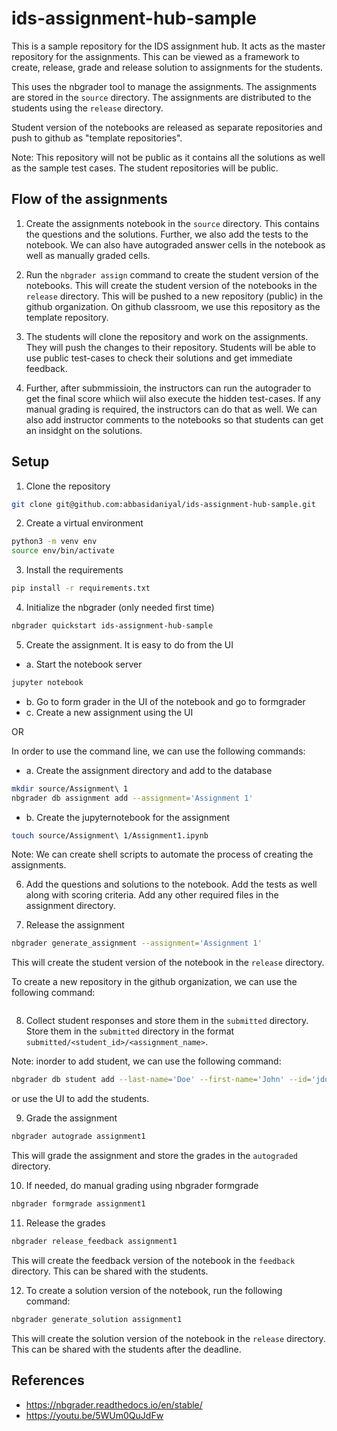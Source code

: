 # ids-assignment-hub-sample

This is a sample repository for the IDS assignment hub. It acts as the master repository for the assignments. This can be viewed as a framework to create, release, grade and release solution to assignments for the students.

This uses the nbgrader tool to manage the assignments. The assignments are stored in the `source` directory. The assignments are distributed to the students using the `release` directory.

Student version of the notebooks are released as separate repositories and push to github as "template repositories".

Note: This repository will not be public as it contains all the solutions as well as the sample test cases. The student repositories will be public.

## Flow of the assignments


1. Create the assignments notebook in the `source` directory. This contains the questions and the solutions. Further, we also add the tests to the notebook. We can also have autograded answer cells in the notebook as well as manually graded cells.

2. Run the `nbgrader assign` command to create the student version of the notebooks. This will create the student version of the notebooks in the `release` directory. This will be pushed to a new repository (public) in the github organization. On github classroom, we use this repository as the template repository.

3. The students will clone the repository and work on the assignments. They will push the changes to their repository. Students will be able to use public test-cases to check their solutions and get immediate feedback. 

4. Further, after submmissioin, the instructors can run the autograder to get the final score whiich wiil also execute the hidden test-cases. If any manual grading is required, the instructors can do that as well. We can also add instructor comments to the notebooks so that students can get an insidght on the solutions. 




## Setup

1. Clone the repository

```bash
git clone git@github.com:abbasidaniyal/ids-assignment-hub-sample.git
```

2. Create a virtual environment

```bash
python3 -m venv env
source env/bin/activate
```

3. Install the requirements

```bash
pip install -r requirements.txt
```

4. Initialize the nbgrader (only needed first time)

```bash
nbgrader quickstart ids-assignment-hub-sample
```


5. Create the assignment. It is easy to do from the UI

- a. Start the notebook server
```bash
jupyter notebook
```

- b. Go to form grader in the UI of the notebook and go to formgrader
- c. Create a new assignment using the UI

OR 

In order to use the command line, we can use the following commands:


- a. Create the assignment directory and add to the database

```bash
mkdir source/Assignment\ 1
nbgrader db assignment add --assignment='Assignment 1'
```

- b. Create the jupyternotebook for the assignment
```bash
touch source/Assignment\ 1/Assignment1.ipynb
```
Note: We can create shell scripts to automate the process of creating the assignments.


6. Add the questions and solutions to the notebook. Add the tests as well along with scoring criteria.
Add any other required files in the assignment directory.

7. Release the assignment

```bash
nbgrader generate_assignment --assignment='Assignment 1'
```

This will create the student version of the notebook in the `release` directory. 

To create a new repository in the github organization, we can use the following command:

```bash
```


8. Collect student responses and store them in the `submitted` directory. Store them in the `submitted` directory in the format `submitted/<student_id>/<assignment_name>`.

Note: inorder to add student, we can use the following command:
```bash
nbgrader db student add --last-name='Doe' --first-name='John' --id='jdoe'
```
or use the UI to add the students.

9. Grade the assignment

```bash
nbgrader autograde assignment1
```

This will grade the assignment and store the grades in the `autograded` directory.

10. If needed, do manual grading using nbgrader formgrade

```bash
nbgrader formgrade assignment1
```

11. Release the grades

```bash
nbgrader release_feedback assignment1
```

This will create the feedback version of the notebook in the `feedback` directory. This can be shared with the students.


12. To create a solution version of the notebook, run the following command:

```bash
nbgrader generate_solution assignment1
```

This will create the solution version of the notebook in the `release` directory. This can be shared with the students after the deadline.


## References

- https://nbgrader.readthedocs.io/en/stable/
- https://youtu.be/5WUm0QuJdFw


